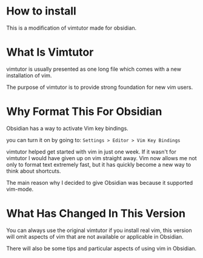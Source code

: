 # How to install
This is a modification of vimtutor made for obsidian.

# What Is Vimtutor
vimtutor is usually presented as one long file which comes with a new installation of vim.

The purpose of vimtutor is to provide strong foundation for new vim users.

# Why Format This For Obsidian
Obsidian has a way to activate Vim key bindings.

you can turn it on by going to:
`Settings > Editor > Vim Key Bindings`

vimtutor helped get started with vim in just one week. If it wasn't for vimtutor I would have given up on vim straight away. Vim now allows me not only to format text extremely fast, but it has quickly become a new way to think about shortcuts.

The main reason why I decided to give Obsidian was because it supported vim-mode.

# What Has Changed In This Version
You can always use the original vimtutor if you install real vim, this version will omit aspects of vim that are not available or applicable in Obsidian.

There will also be some tips and particular aspects of using vim in Obsidian.
